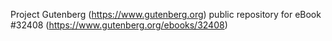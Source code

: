 Project Gutenberg (https://www.gutenberg.org) public repository for eBook #32408 (https://www.gutenberg.org/ebooks/32408)
